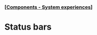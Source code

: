 ### [[Components - System experiences](./translated-human-interface-guidelines-markdown/components/system-experiences.md)]  
  
# **Status bars**  

